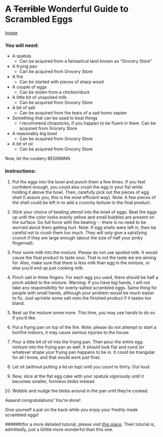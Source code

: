 # A ~~Terrible~~ Wonderful Guide to Scrambled Eggs

[Image]()

### You will need:

- A spatula
  - Can be acquired from a fantastical land known as “Grocery Store”
- A frying pan 
  - Can be acquired from Grocery Store
- A fire
  - Can be started with pieces of sharp wood
- A couple of eggs
  - Can be stolen from a chicken/duck
- A little bit of unspoiled milk
  - Can be acquired from Grocery Store
- A bit of salt
  - Can be acquired from the tears of a sad homo sapien
- Something that can be used to beat things
  - I recommend chopsticks, if you happen to be fluent in them. Can be acquired from Grocery Store
- A reasonably big bowl
  - Can be acquired from Grocery Store
- A bit of oil
  - Can be acquired from Grocery Store

Now, let the cookery BEGINNNN

### Instructions:

1. Put the eggs into the bowl and punch them a few times. If you feel confident enough, you could also crush the egg in your fist while holding it above the bowl. Then, carefully pick out the pieces of egg shell (I assure you, this is the most efficient way). Note: A few pieces of the shell could be left in to add a crunchy texture to the final product.

2. Stick your choice of beating utensil into the bowl of eggs. Beat the eggs up until the color looks evenly yellow and small bubbles are present on the surface. Go full force with the beating -- there is no need to be worried about them getting hurt. Note: If egg shells were left in, then be careful not to crush them too much. They will only give a satisfying crunch if they are large enough (about the size of half your pinky fingernail).

3. Pour some milk into the mixture. Please do not use spoiled milk. It would cause the final product to taste sour. That is not the taste we are aiming for. Also, make sure that there is less milk than egg in the mixture, or else you’d end up just cooking milk.

4. Pinch salt in three fingers. For each egg you used, there should be half a pinch added to the mixture. Warning: If you have big hands, I will not take any responsibility for overly-salted scrambled eggs. Same thing for people with small hands, although your problem would be much easier to fix. Just sprinkle some salt onto the finished product if it tastes too bland.

5. Beat up the mixture some more. This time, you may use hands to do so if you’d like.

6. Put a frying pan on top of the fire. Note: please do not attempt to start a bonfire indoors, it may cause serious injuries to the house.

7. Pour a little bit of oil into the frying pan. Then pour the entire egg mixture into the frying pan as well. It should look flat and ound (or whatever shape your frying pan happens to be in. It could be triangular for all I know, and that would work just fine).

8. Let sit (without putting a lid on top) until you count to thirty. Out loud.

9. Now, slice at the flat egg cake with your spatula vigorously until it becomes smaller, formless blobs instead.

10. Wobble and nudge the blobs around in the pan until they’re cooked.

Aaaand congratulations! You’re done!

Give yourself a pat on the back while you enjoy your freshly made scrambled eggs!

######(for a more detailed tutorial, please visit [this place](https://www.incredibleegg.org/recipes/basic-scrambled-eggs/). Their tutorial is, admittedly, just a liiiittle more wonderful than this one.
